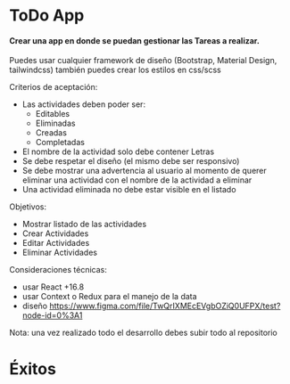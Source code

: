 # ToDo App

#### Crear una app en donde se puedan gestionar las Tareas a realizar. 

Puedes usar cualquier framework de diseño (Bootstrap, Material Design, tailwindcss)
también puedes crear los estilos en css/scss

Criterios de aceptación:
- Las actividades deben poder ser: 
  - Editables
  - Eliminadas
  - Creadas
  - Completadas
- El nombre de la actividad solo debe contener Letras
- Se debe respetar el diseño (el mismo debe ser responsivo) 
- Se debe mostrar una advertencia al usuario al momento de querer eliminar una actividad con el nombre de la actividad a eliminar
- Una actividad eliminada no debe estar visible en el listado


Objetivos:
- Mostrar listado de las actividades
- Crear Actividades
- Editar Actividades
- Eliminar Actividades

Consideraciones técnicas:
- usar React +16.8
- usar Context o Redux para el manejo de la data
- diseño https://www.figma.com/file/TwQrIXMEcEVgbOZiQ0UFPX/test?node-id=0%3A1

Nota: una vez realizado todo el desarrollo debes subir todo al repositorio

# Éxitos
